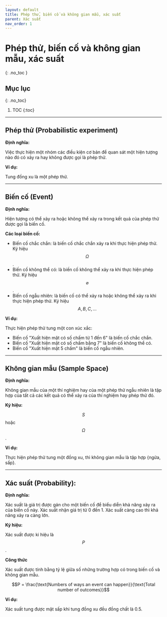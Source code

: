 ```yaml
---
layout: default
title: Phép thử, biến cố và không gian mẫu, xác suất
parent: Xác suất
nav_order: 1
---
```


# Phép thử, biến cố và không gian mẫu, xác suất
{: .no_toc }

## Mục lục
{: .no_toc}

1. TOC
{:toc}

<hr/> 

## Phép thử (Probabilistic experiment)
**Định nghĩa:**

Việc thực hiện một nhóm các điều kiện cơ bản để quan sát một hiện tượng nào đó có xảy ra hay không được gọi là phép thử.

**Ví dụ:**

Tung đồng xu là một phép thử.

<hr/>

## Biến cố (Event)

**Định nghĩa:**

Hiện tượng có thể xảy ra hoặc không thể xảy ra trong kết quả của phép thử được gọi là biến cố.

**Các loại biến cố:**

- Biến cố chắc chắn: là biến cố chắc chắn xảy ra khi thực hiện phép thử. Ký hiệu $$\Omega$$.
- Biến cố không thể có: là biến cố không thể xảy ra khi thực hiện phép thử. Ký hiệu $$\varnothing$$.
- Biến cố ngẫu nhiên: là biến cố có thể xảy ra hoặc không thể xảy ra khi thực hiện phép thử. Ký hiệu $$A, B, C, ...$$

**Ví dụ:**

Thực hiện phép thử tung một con xúc xắc:
- Biến cố "Xuất hiện mặt có số chấm từ 1 đến 6" là biến cố chắc chắn.
- Biến cố "Xuất hiện mặt có số chấm bằng 7" là biến cố không thể có.
- Biến cố "Xuất hiện mặt 5 chấm" là biến cố ngẫu nhiên. 

<hr/>

## Không gian mẫu (Sample Space)

**Định nghĩa:**

Không gian mẫu của một thí nghiệm hay của một phép thử ngẫu nhiên là tập hợp của tất cả các kết quả có thể xảy ra của thí nghiệm hay phép thử đó. 

**Ký hiệu:** 

$$S$$ hoặc $$\Omega$$.

**Ví dụ:**

Thực hiện phép thử tung một đồng xu, thì không gian mẫu là tập hợp {ngửa, sấp}.

<hr/>

## Xác suất (Probability):

**Định nghĩa:**

Xác suất là giá trị được gán cho một biến cố để biểu diễn khả năng xảy ra của biến cố này.
Xác suất nhận giá trị từ 0 đến 1. Xác suất càng cao thì khả năng xảy ra càng lớn.

**Ký hiệu:** 

Xác suất được ki hiệu là $$P$$.

**Công thức**

Xác suất được tính bằng tỷ lệ giữa số những trường hợp có trong biến cố và không gian mẫu. 

$$P = \frac{\text{Numbers of ways an event can happen}}{\text{Total number of outcomes}}$$

**Ví dụ:**

Xác suất tung được mặt sấp khi tung đồng xu đều đồng chất là 0.5.
